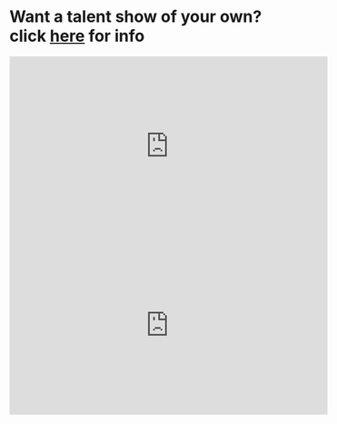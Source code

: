 # Want a talent show of your own? click [here](https://henrygtalentshows.ml/host) for info

<iframe width="560" height="315" src="https://streamable.com/s7dhqf" title="YouTube video player" frameborder="0" allow="accelerometer; autoplay; clipboard-write; encrypted-media; gyroscope; picture-in-picture" allowfullscreen></iframe>
<iframe width="560" height="315" src="https://www.surveymonkey.co.uk/r/6F6GMWN" title="YouTube video player" frameborder="0" allow="accelerometer; autoplay; clipboard-write; encrypted-media; gyroscope; picture-in-picture" allowfullscreen></iframe>